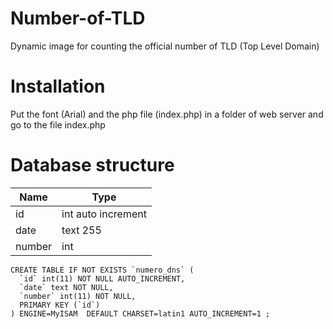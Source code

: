 # Number-of-TLD
Dynamic image for counting the official number of TLD (Top Level Domain)

# Installation
Put the font (Arial) and the php file (index.php) in a folder of web server and go to the file index.php

# Database structure
| Name  | Type |
| ------------- | ------------- |
| id  | int auto increment  |
| date  | text 255  |
| number  | int  |

```
CREATE TABLE IF NOT EXISTS `numero_dns` (
  `id` int(11) NOT NULL AUTO_INCREMENT,
  `date` text NOT NULL,
  `number` int(11) NOT NULL,
  PRIMARY KEY (`id`)
) ENGINE=MyISAM  DEFAULT CHARSET=latin1 AUTO_INCREMENT=1 ;
```
